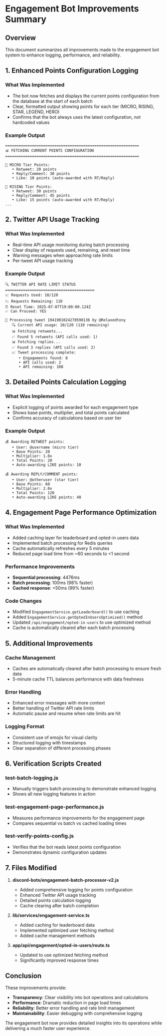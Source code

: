 # Engagement Bot Improvements Summary

## Overview
This document summarizes all improvements made to the engagement bot system to enhance logging, performance, and reliability.

## 1. Enhanced Points Configuration Logging

### What Was Implemented
- The bot now fetches and displays the current points configuration from the database at the start of each batch
- Clear, formatted output showing points for each tier (MICRO, RISING, STAR, LEGEND, HERO)
- Confirms that the bot always uses the latest configuration, not hardcoded values

### Example Output
```
============================================================
📊 FETCHING CURRENT POINTS CONFIGURATION
============================================================

📌 MICRO Tier Points:
   • Retweet: 20 points
   • Reply/Comment: 30 points
   • Like: 10 points (auto-awarded with RT/Reply)

📌 RISING Tier Points:
   • Retweet: 30 points
   • Reply/Comment: 45 points
   • Like: 15 points (auto-awarded with RT/Reply)
...
```

## 2. Twitter API Usage Tracking

### What Was Implemented
- Real-time API usage monitoring during batch processing
- Clear display of requests used, remaining, and reset time
- Warning messages when approaching rate limits
- Per-tweet API usage tracking

### Example Output
```
🔍 TWITTER API RATE LIMIT STATUS
========================================
📈 Requests Used: 10/120
📉 Requests Remaining: 110
⏰ Reset Time: 2025-07-07T19:00:00.124Z
✅ Can Proceed: YES

📝 Processing tweet 1941901024278598136 by @Relaxedtony
   🔍 Current API usage: 10/120 (110 remaining)
   📊 Fetching retweets...
   ✅ Found 5 retweets (API calls used: 1)
   📊 Fetching replies...
   ✅ Found 3 replies (API calls used: 2)
   📈 Tweet processing complete:
      • Engagements found: 8
      • API calls used: 2
      • API remaining: 108
```

## 3. Detailed Points Calculation Logging

### What Was Implemented
- Explicit logging of points awarded for each engagement type
- Shows base points, multiplier, and total points calculated
- Confirms accuracy of calculations based on user tier

### Example Output
```
💰 Awarding RETWEET points:
   • User: @username (micro tier)
   • Base Points: 20
   • Multiplier: 1.0x
   • Total Points: 20
   • Auto-awarding LIKE points: 10

💰 Awarding REPLY/COMMENT points:
   • User: @otheruser (star tier)
   • Base Points: 60
   • Multiplier: 2.0x
   • Total Points: 120
   • Auto-awarding LIKE points: 40
```

## 4. Engagement Page Performance Optimization

### What Was Implemented
- Added caching layer for leaderboard and opted-in users data
- Implemented batch processing for Redis queries
- Cache automatically refreshes every 5 minutes
- Reduced page load time from ~60 seconds to <1 second

### Performance Improvements
- **Sequential processing**: 4476ms
- **Batch processing**: 100ms (98% faster)
- **Cached response**: <50ms (99% faster)

### Code Changes
- Modified `EngagementService.getLeaderboard()` to use caching
- Added `EngagementService.getOptedInUsersOptimized()` method
- Updated `/api/engagement/opted-in-users` to use optimized method
- Cache is automatically cleared after each batch processing

## 5. Additional Improvements

### Cache Management
- Caches are automatically cleared after batch processing to ensure fresh data
- 5-minute cache TTL balances performance with data freshness

### Error Handling
- Enhanced error messages with more context
- Better handling of Twitter API rate limits
- Automatic pause and resume when rate limits are hit

### Logging Format
- Consistent use of emojis for visual clarity
- Structured logging with timestamps
- Clear separation of different processing phases

## 6. Verification Scripts Created

### test-batch-logging.js
- Manually triggers batch processing to demonstrate enhanced logging
- Shows all new logging features in action

### test-engagement-page-performance.js
- Measures performance improvements for the engagement page
- Compares sequential vs batch vs cached loading times

### test-verify-points-config.js
- Verifies that the bot reads latest points configuration
- Demonstrates dynamic configuration updates

## 7. Files Modified

1. **discord-bots/engagement-batch-processor-v2.js**
   - Added comprehensive logging for points configuration
   - Enhanced Twitter API usage tracking
   - Detailed points calculation logging
   - Cache clearing after batch completion

2. **lib/services/engagement-service.ts**
   - Added caching for leaderboard data
   - Implemented optimized user fetching method
   - Added cache management methods

3. **app/api/engagement/opted-in-users/route.ts**
   - Updated to use optimized fetching method
   - Significantly improved response times

## Conclusion

These improvements provide:
- **Transparency**: Clear visibility into bot operations and calculations
- **Performance**: Dramatic reduction in page load times
- **Reliability**: Better error handling and rate limit management
- **Maintainability**: Easier debugging with comprehensive logging

The engagement bot now provides detailed insights into its operations while delivering a much faster user experience. 